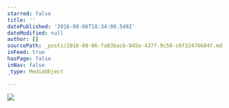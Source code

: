 ```yaml
---
starred: false
title: ''
datePublished: '2016-08-06T18:34:00.549Z'
dateModified: null
author: []
sourcePath: _posts/2016-08-06-fa83bacb-845e-437f-9c58-c0f32476684f.md
inFeed: true
hasPage: false
inNav: false
_type: MediaObject

---
```

![](https://the-grid-user-content.s3-us-west-2.amazonaws.com/dd28ab70-3f28-4d3b-846e-5ca7339ce36b.jpg)
